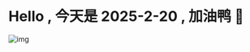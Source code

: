 
# Hello , 今天是 2025-2-20 , 加油鸭 🤭

![img](https://v1.jinrishici.com/all.svg?font-size=18&spacing=4)


